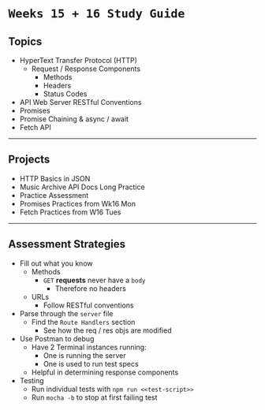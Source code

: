 # `Weeks 15 + 16 Study Guide`

## Topics
- HyperText Transfer Protocol (HTTP)
    - Request / Response Components
        - Methods
        - Headers
        - Status Codes
- API Web Server RESTful Conventions
- Promises
- Promise Chaining & async / await
- Fetch API

---

## Projects

- HTTP Basics in JSON
- Music Archive API Docs Long Practice
- Practice Assessment
- Promises Practices from Wk16 Mon
- Fetch Practices from W16 Tues

---

## Assessment Strategies
- Fill out what you know
    - Methods
        - `GET` **requests** never have a `body`
            - Therefore no headers
    - URLs
        - Follow RESTful conventions
- Parse through the `server` file
    - Find the `Route Handlers` section
        - See how the req / res objs are modified
- Use Postman to debug
    - Have 2 Terminal instances running:
        - One is running the server
        - One is used to run test specs
    - Helpful in determining response components
- Testing
    - Run individual tests with `npm run <<test-script>>`
    - Run `mocha -b` to stop at first failing test

